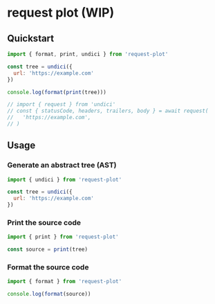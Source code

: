# request plot (WIP)


## Quickstart

```js
import { format, print, undici } from 'request-plot'

const tree = undici({
  url: 'https://example.com'
})

console.log(format(print(tree)))

// import { request } from 'undici'
// const { statusCode, headers, trailers, body } = await request(
//   'https://example.com',
// )
```

## Usage

### Generate an abstract tree (AST)

```js
import { undici } from 'request-plot'

const tree = undici({
  url: 'https://example.com'
})
```

### Print the source code

```js
import { print } from 'request-plot'

const source = print(tree)
```

### Format the source code

```js
import { format } from 'request-plot'

console.log(format(source))
```